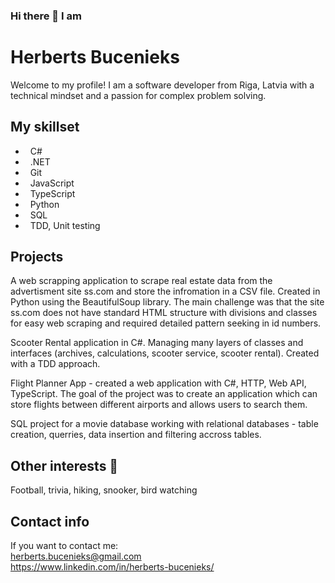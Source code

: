 ### Hi there 👋 I am <h1 style="color::rgb(171, 235, 198);"> Herberts Bucenieks </h1>

Welcome to my profile!
I am a software developer from Riga, Latvia with a technical mindset and a passion for complex problem solving.

<h2> My skillset </h2>

- &nbsp; C# <br>
- &nbsp; .NET <br>
- &nbsp; Git <br>
- &nbsp; JavaScript <br>
- &nbsp; TypeScript <br>
- &nbsp; Python <br>
- &nbsp; SQL <br>
- &nbsp; TDD, Unit testing <br>

<h2> Projects </h2>

A web scrapping application to scrape real estate data from the advertisment site ss.com and store the infromation in a CSV file. Created in Python using the BeautifulSoup library. The main challenge was that the site ss.com does not have standard HTML structure with divisions and classes for easy web scraping and required detailed pattern seeking in id numbers.

Scooter Rental application in C#. Managing many layers of classes and interfaces (archives, calculations, scooter service, scooter rental). Created with a TDD approach.

Flight Planner App - created a web application with C#, HTTP, Web API, TypeScript. The goal of the project was to create an application which can store flights between different airports and allows users to search them.

SQL project for a movie database working with relational databases - table creation, querries, data insertion and filtering accross tables.

<h2> Other interests 🔭</h2>

Football, trivia, hiking, snooker, bird watching

<h2> Contact info </h2>

If you want to contact me: <br>
 herberts.bucenieks@gmail.com <br>
https://www.linkedin.com/in/herberts-bucenieks/


<!--
**HerbertsBuc/HerbertsBuc** is a ✨ _special_ ✨ repository because its `README.md` (this file) appears on your GitHub profile.

Here are some ideas to get you started:

- 🔭 I’m currently working on ...
- 🌱 I’m currently learning ...
- 👯 I’m looking to collaborate on ...
- 🤔 I’m looking for help with ...
- 💬 Ask me about ...
- 📫 How to reach me: ...
- 😄 Pronouns: ...
- ⚡ Fun fact: ...
-->
